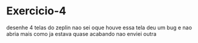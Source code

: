 # Exercicio-4
desenhe 4 telas do zeplin
nao sei oque houve essa tela deu um bug e nao abria mais como ja estava quase acabando nao enviei outra 
